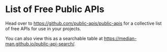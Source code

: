 # List of Free Public APIs

Head over to https://github.com/public-apis/public-apis for a collective list of
free APIs for use in your projects.

You can also view this as a searchable table at https://median-man.github.io/public-api-search/.
